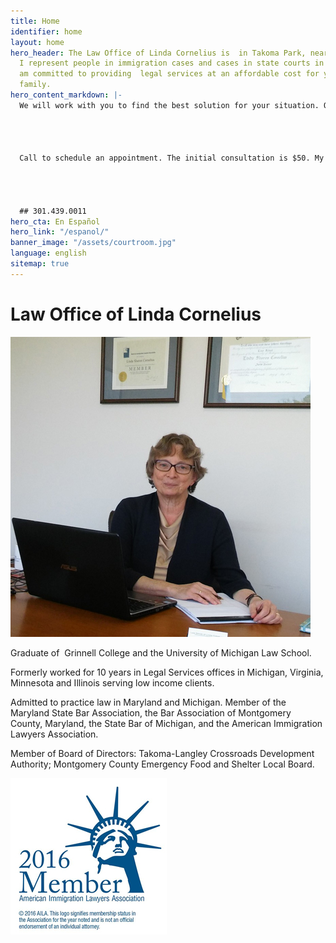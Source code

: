 ```yaml
---
title: Home
identifier: home
layout: home
hero_header: The Law Office of Linda Cornelius is  in Takoma Park, near Langley Park.
  I represent people in immigration cases and cases in state courts in Maryland. I
  am committed to providing  legal services at an affordable cost for you and your
  family.
hero_content_markdown: |-
  We will work with you to find the best solution for your situation. Our goal is to provide affordable, effective legal representation. Consultations are by appointment.&nbsp;




  Call to schedule an appointment. The initial consultation is $50. My office has bilingual capacity in English and Spanish.




  ## 301.439.0011
hero_cta: En Español
hero_link: "/espanol/"
banner_image: "/assets/courtroom.jpg"
language: english
sitemap: true
---
```


# Law Office of Linda Cornelius

![Linda Cornelius](/assets/lindacornelius.jpg)

Graduate of &nbsp;Grinnell College and the University of Michigan Law School.

Formerly worked for 10 years in Legal Services offices in Michigan, Virginia, Minnesota and Illinois serving low income clients.

Admitted to practice law in Maryland and Michigan. Member of the Maryland State Bar Association, the Bar Association of Montgomery County, Maryland, the State Bar of Michigan, and the American Immigration Lawyers Association.

Member of Board of Directors: Takoma-Langley Crossroads Development Authority; Montgomery County Emergency Food and Shelter Local Board.

![American Immigration Lawyers Association](/assets/aila.jpg)